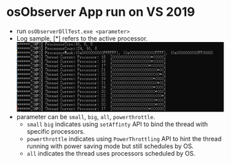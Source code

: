# osObserver App run on VS 2019
* run `osObserverDllTest.exe <parameter>`
* Log sample, [\*] refers to the active processor.    
![Log](doc/log.png)
* parameter can be `small`, `big`, `all`, `powerthrottle`.
  - `small` `big` indicates using `setAffinty` API to bind the thread with specific processors.
  -  `powerthrottle` indicates using `PowerThrottling` API to hint the thread running with power saving mode but still schedules by OS.
  - `all` indicates the thread uses processors scheduled by OS.

